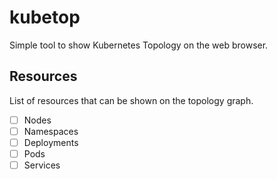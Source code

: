 # kubetop

Simple tool to show Kubernetes Topology on the web browser.

## Resources

List of resources that can be shown on the topology graph.

- [ ] Nodes
- [ ] Namespaces
- [ ] Deployments
- [ ] Pods
- [ ] Services
